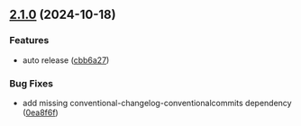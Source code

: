 ## [2.1.0](https://github.com/tiriana/git-jira-fast-ticket/compare/v2.0.2...v2.1.0) (2024-10-18)

### Features

* auto release ([cbb6a27](https://github.com/tiriana/git-jira-fast-ticket/commit/cbb6a27e18fcf8b40303cf5cd6b6cb9d7f02515a))

### Bug Fixes

* add missing conventional-changelog-conventionalcommits dependency ([0ea8f6f](https://github.com/tiriana/git-jira-fast-ticket/commit/0ea8f6f6aa6052c2d482ac19a356e151f1b6aa14))
